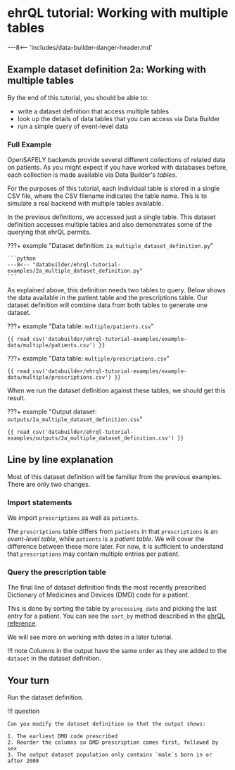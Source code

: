 # ehrQL tutorial: Working with multiple tables

---8<-- 'includes/data-builder-danger-header.md'

## Example dataset definition 2a: Working with multiple tables

By the end of this tutorial, you should be able to:

* write a dataset definition that access multiple tables
* look up the details of data tables that you can access via Data Builder
* run a simple query of event-level data

### Full Example

OpenSAFELY backends provide several different collections of related data on patients.
As you might expect if you have worked with databases before,
each collection is made available via Data Builder's *tables*.

For the purposes of this tutorial,
each individual table is stored in a single CSV file,
where the CSV filename indicates the table name.
This is to simulate a real backend with multiple tables available.

In the previous definitions,
we accessed just a single table.
This dataset definition accesses multiple tables
and also demonstrates some of the querying that ehrQL permits.

???+ example "Dataset definition: `2a_multiple_dataset_definition.py`"

    ```python
    ---8<-- "databuilder/ehrql-tutorial-examples/2a_multiple_dataset_definition.py"
    ```

As explained above,
this definition needs two tables to query.
Below shows the data available in the patient table and the prescriptions table.
Our dataset definition will combine data from both tables to generate one dataset.

???+ example "Data table: `multiple/patients.csv`"

    {{ read_csv('databuilder/ehrql-tutorial-examples/example-data/multiple/patients.csv') }}

???+ example "Data table: `multiple/prescriptions.csv`"

    {{ read_csv('databuilder/ehrql-tutorial-examples/example-data/multiple/prescriptions.csv') }}

When we run the dataset definition against these tables, we should get this result.

???+ example "Output dataset: `outputs/2a_multiple_dataset_definition.csv`"

    {{ read_csv('databuilder/ehrql-tutorial-examples/outputs/2a_multiple_dataset_definition.csv') }}

## Line by line explanation

Most of this dataset definition will be familiar from the previous examples.
There are only two changes.

### Import statements

We import `prescriptions` as well as `patients`.

The `prescriptions` table differs from `patients`
in that `prescriptions` is an *event-level table*,
while `patients` is a *patient table*.
We will cover the difference between these more later.
For now, it is sufficient to understand that `prescriptions` may contain multiple entries per patient.

### Query the prescription table

The final line of dataset definition finds the most recently prescribed Dictionary of Medicines and Devices (DMD) code for a patient.

This is done by sorting the table by `processing_date`
and picking the last entry for a patient.
You can see the `sort_by` method described in the [ehrQL reference](../reference.md#212-sort-by-column-pick-last).

We will see more on working with dates in a later tutorial.

!!! note
    Columns in the output have the same order as they are added to the `dataset` in the dataset definition.

## Your turn

Run the dataset definition.

!!! question

    Can you modify the dataset definition so that the output shows:

    1. The earliest DMD code prescribed
    2. Reorder the columns so DMD prescription comes first, followed by sex
    3. The output dataset population only contains `male`s born in or after 2000
